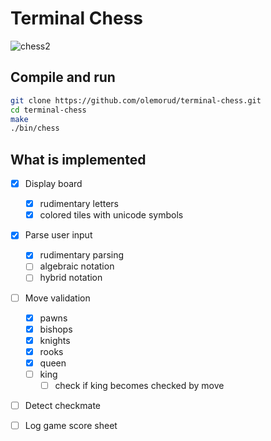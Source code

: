 # Terminal Chess

![chess2](https://user-images.githubusercontent.com/82065181/226863987-54fd282b-eaea-4213-bb62-8eaafa35a10c.svg)



## Compile and run
```sh
git clone https://github.com/olemorud/terminal-chess.git
cd terminal-chess
make
./bin/chess
```
## What is implemented
- [x] Display board
  - [x] rudimentary letters
  - [x] colored tiles with unicode symbols
- [x] Parse user input
  - [x] rudimentary parsing
  - [ ] algebraic notation
  - [ ] hybrid notation
- [ ] Move validation
  - [x] pawns
  - [x] bishops
  - [x] knights
  - [x] rooks
  - [x] queen
  - [ ] king
    - [ ] check if king becomes checked by move
- [ ] Detect checkmate
- [ ] Log game score sheet

